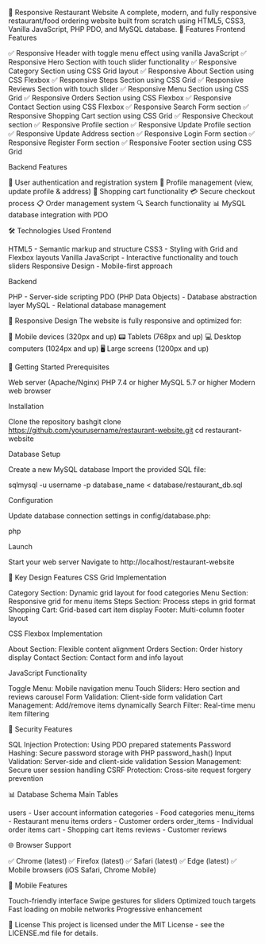 🍕 Responsive Restaurant Website
A complete, modern, and fully responsive restaurant/food ordering website built from scratch using HTML5, CSS3, Vanilla JavaScript, PHP PDO, and MySQL database.
🌟 Features
Frontend Features

✅ Responsive Header with toggle menu effect using vanilla JavaScript
✅ Responsive Hero Section with touch slider functionality
✅ Responsive Category Section using CSS Grid layout
✅ Responsive About Section using CSS Flexbox
✅ Responsive Steps Section using CSS Grid
✅ Responsive Reviews Section with touch slider
✅ Responsive Menu Section using CSS Grid
✅ Responsive Orders Section using CSS Flexbox
✅ Responsive Contact Section using CSS Flexbox
✅ Responsive Search Form section
✅ Responsive Shopping Cart section using CSS Grid
✅ Responsive Checkout section
✅ Responsive Profile section
✅ Responsive Update Profile section
✅ Responsive Update Address section
✅ Responsive Login Form section
✅ Responsive Register Form section
✅ Responsive Footer section using CSS Grid

Backend Features

🔐 User authentication and registration system
📱 Profile management (view, update profile & address)
🛒 Shopping cart functionality
💳 Secure checkout process
📋 Order management system
🔍 Search functionality
📊 MySQL database integration with PDO

🛠️ Technologies Used
Frontend

HTML5 - Semantic markup and structure
CSS3 - Styling with Grid and Flexbox layouts
Vanilla JavaScript - Interactive functionality and touch sliders
Responsive Design - Mobile-first approach

Backend

PHP - Server-side scripting
PDO (PHP Data Objects) - Database abstraction layer
MySQL - Relational database management

📱 Responsive Design
The website is fully responsive and optimized for:

📱 Mobile devices (320px and up)
📟 Tablets (768px and up)
💻 Desktop computers (1024px and up)
🖥️ Large screens (1200px and up)

🚀 Getting Started
Prerequisites

Web server (Apache/Nginx)
PHP 7.4 or higher
MySQL 5.7 or higher
Modern web browser

Installation

Clone the repository
bashgit clone https://github.com/yourusername/restaurant-website.git
cd restaurant-website

Database Setup

Create a new MySQL database
Import the provided SQL file:

sqlmysql -u username -p database_name < database/restaurant_db.sql

Configuration

Update database connection settings in config/database.php:

php<?php
$host = 'localhost';
$dbname = 'your_database_name';
$username = 'your_username';
$password = 'your_password';
?>

Launch

Start your web server
Navigate to http://localhost/restaurant-website



🎨 Key Design Features
CSS Grid Implementation

Category Section: Dynamic grid layout for food categories
Menu Section: Responsive grid for menu items
Steps Section: Process steps in grid format
Shopping Cart: Grid-based cart item display
Footer: Multi-column footer layout

CSS Flexbox Implementation

About Section: Flexible content alignment
Orders Section: Order history display
Contact Section: Contact form and info layout

JavaScript Functionality

Toggle Menu: Mobile navigation menu
Touch Sliders: Hero section and reviews carousel
Form Validation: Client-side form validation
Cart Management: Add/remove items dynamically
Search Filter: Real-time menu item filtering

🔐 Security Features

SQL Injection Protection: Using PDO prepared statements
Password Hashing: Secure password storage with PHP password_hash()
Input Validation: Server-side and client-side validation
Session Management: Secure user session handling
CSRF Protection: Cross-site request forgery prevention

📊 Database Schema
Main Tables

users - User account information
categories - Food categories
menu_items - Restaurant menu items
orders - Customer orders
order_items - Individual order items
cart - Shopping cart items
reviews - Customer reviews

🌐 Browser Support

✅ Chrome (latest)
✅ Firefox (latest)
✅ Safari (latest)
✅ Edge (latest)
✅ Mobile browsers (iOS Safari, Chrome Mobile)

📱 Mobile Features

Touch-friendly interface
Swipe gestures for sliders
Optimized touch targets
Fast loading on mobile networks
Progressive enhancement



📝 License
This project is licensed under the MIT License - see the LICENSE.md file for details.

